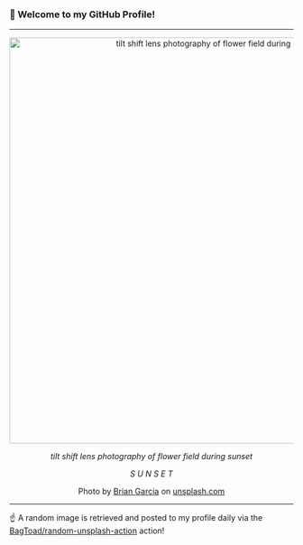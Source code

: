 ### 👋 Welcome to my GitHub Profile!

----

<div align="center">
  <img width="720" src="https://images.unsplash.com/photo-1485395578879-6ba080c9cdba?crop=entropy&cs=tinysrgb&fit=max&fm=jpg&ixid=M3w1NTI0OTR8MHwxfHJhbmRvbXx8fHx8fHx8fDE3MTc1Njc4MzB8&ixlib=rb-4.0.3&q=80&w=1080" alt="tilt shift lens photography of flower field during sunset">
  
  <em>tilt shift lens photography of flower field during sunset</em>
  
  <em>S U N S E T</em>
  
  Photo by [Brian Garcia](null) on [unsplash.com](https://unsplash.com/)
</div>

----

☝️ A random image is retrieved and posted to my profile daily via the [BagToad/random-unsplash-action](https://github.com/BagToad/random-unsplash-action) action!
